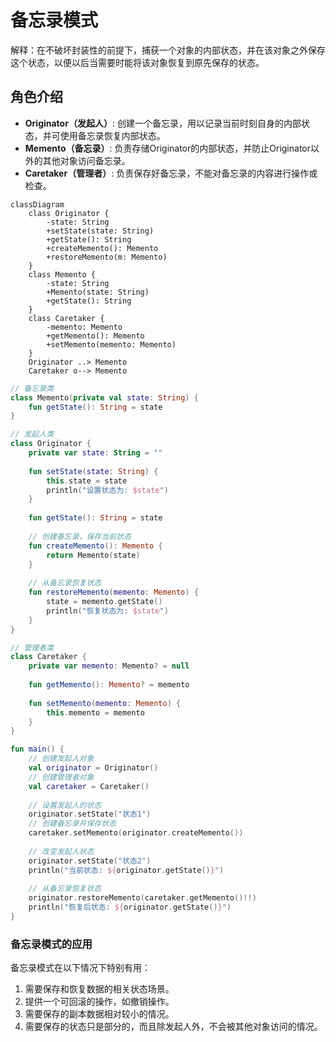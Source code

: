 # 备忘录模式

解释：在不破坏封装性的前提下，捕获一个对象的内部状态，并在该对象之外保存这个状态，以便以后当需要时能将该对象恢复到原先保存的状态。

## 角色介绍
- **Originator（发起人）**: 创建一个备忘录，用以记录当前时刻自身的内部状态，并可使用备忘录恢复内部状态。
- **Memento（备忘录）**: 负责存储Originator的内部状态，并防止Originator以外的其他对象访问备忘录。
- **Caretaker（管理者）**: 负责保存好备忘录，不能对备忘录的内容进行操作或检查。

```mermaid
classDiagram
    class Originator {
        -state: String
        +setState(state: String)
        +getState(): String
        +createMemento(): Memento
        +restoreMemento(m: Memento)
    }
    class Memento {
        -state: String
        +Memento(state: String)
        +getState(): String
    }
    class Caretaker {
        -memento: Memento
        +getMemento(): Memento
        +setMemento(memento: Memento)
    }
    Originator ..> Memento
    Caretaker o--> Memento
```

```kotlin
// 备忘录类
class Memento(private val state: String) {
    fun getState(): String = state
}

// 发起人类
class Originator {
    private var state: String = ""
    
    fun setState(state: String) {
        this.state = state
        println("设置状态为: $state")
    }
    
    fun getState(): String = state
    
    // 创建备忘录，保存当前状态
    fun createMemento(): Memento {
        return Memento(state)
    }
    
    // 从备忘录恢复状态
    fun restoreMemento(memento: Memento) {
        state = memento.getState()
        println("恢复状态为: $state")
    }
}

// 管理者类
class Caretaker {
    private var memento: Memento? = null
    
    fun getMemento(): Memento? = memento
    
    fun setMemento(memento: Memento) {
        this.memento = memento
    }
}

fun main() {
    // 创建发起人对象
    val originator = Originator()
    // 创建管理者对象
    val caretaker = Caretaker()
    
    // 设置发起人的状态
    originator.setState("状态1")
    // 创建备忘录并保存状态
    caretaker.setMemento(originator.createMemento())
    
    // 改变发起人状态
    originator.setState("状态2")
    println("当前状态: ${originator.getState()}")
    
    // 从备忘录恢复状态
    originator.restoreMemento(caretaker.getMemento()!!)
    println("恢复后状态: ${originator.getState()}")
}
```

### 备忘录模式的应用

备忘录模式在以下情况下特别有用：

1. 需要保存和恢复数据的相关状态场景。
2. 提供一个可回滚的操作，如撤销操作。
3. 需要保存的副本数据相对较小的情况。
4. 需要保存的状态只是部分的，而且除发起人外，不会被其他对象访问的情况。